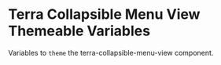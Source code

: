 # Terra Collapsible Menu View Themeable Variables

Variables to `theme` the terra-collapsible-menu-view component.
